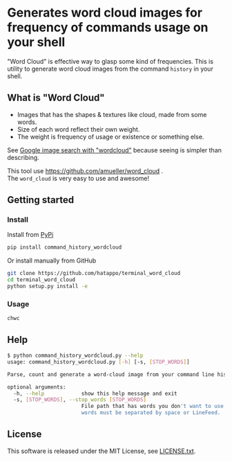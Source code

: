 # Generates word cloud images for frequency of commands usage on your shell

"Word Cloud" is effective way to glasp some kind of frequencies.
This is utility to generate word cloud images from the command `history` in your shell.


## What is "Word Cloud"

* Images that has the shapes & textures like cloud, made from some words.
* Size of each word reflect their own weight.
* The weight is frequency of usage or existence or something else.

See [Google image search with "wordcloud"](https://www.google.co.jp/search?q=wordcloud&tbm=isch) because seeing is simpler than describing.

This tool use https://github.com/amueller/word_cloud .  
The `word_cloud` is very easy to use and awesome!


## Getting started

### Install

Install from [PyPi](https://pypi.python.org/pypi/command_history_wordcloud)

```sh
pip install command_history_wordcloud
```

Or install manually from GitHub

```sh
git clone https://github.com/hatappo/terminal_word_cloud
cd terminal_word_cloud
python setup.py install -e
```

### Usage

    chwc


## Help

```sh
$ python command_history_wordcloud.py --help
usage: command_history_wordcloud.py [-h] [-s, [STOP_WORDS]]

Parse, count and generate a word-cloud image from your command line history.

optional arguments:
  -h, --help            show this help message and exit
  -s, [STOP_WORDS], --stop_words [STOP_WORDS]
                        File path that has words you don't want to use. The
                        words must be separated by space or LineFeed.
```


## License

This software is released under the MIT License, see [LICENSE.txt](LICENSE.txt).
